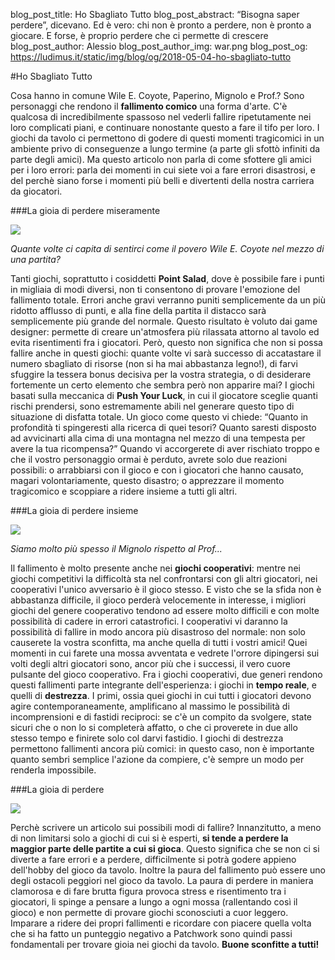 blog_post_title: Ho Sbagliato Tutto
blog_post_abstract: “Bisogna saper perdere”, dicevano. Ed è vero: chi non è pronto 	a perdere, non è pronto a giocare. E forse, è proprio perdere che ci permette di crescere
blog_post_author: Alessio
blog_post_author_img: war.png
blog_post_og: https://ludimus.it/static/img/blog/og/2018-05-04-ho-sbagliato-tutto

#Ho Sbagliato Tutto

Cosa hanno in comune Wile E. Coyote, Paperino, Mignolo e Prof.? Sono personaggi che rendono il **fallimento comico** una forma d'arte. C'è qualcosa di incredibilmente spassoso nel vederli fallire ripetutamente nei loro complicati piani, e continuare nonostante questo a fare il tifo per loro. 
I giochi da tavolo ci permettono di godere di questi momenti tragicomici in un ambiente privo di conseguenze a lungo termine (a parte gli sfottò infiniti da parte degli amici). 
Ma questo articolo non parla di come sfottere gli amici per i loro errori: parla dei momenti in cui siete voi a fare errori disastrosi, e del perchè siano forse i momenti più belli e divertenti della nostra carriera da giocatori. 

###La gioia di perdere miseramente

![](../static/img/blog/sbagliato/coyote.png)

_Quante volte ci capita di sentirci come il povero Wile E. Coyote nel mezzo di una partita?_

Tanti giochi, soprattutto i cosiddetti **Point Salad**, dove è possibile fare i punti in migliaia di modi diversi, non ti consentono di provare l'emozione del fallimento totale. Errori anche gravi verranno puniti semplicemente da un più ridotto afflusso di punti, e alla fine della partita il distacco sarà semplicemente più grande del normale. Questo risultato è voluto dai game designer: permette di creare un'atmosfera più rilassata attorno al tavolo ed evita risentimenti fra i giocatori. 
Però, questo non significa che non si possa fallire anche in questi giochi: quante volte vi sarà successo di accatastare il numero sbagliato di risorse (non si ha mai abbastanza legno!), di farvi sfuggire la tessera bonus decisiva per la vostra strategia, o di desiderare fortemente un certo elemento che sembra però non apparire mai?
I giochi basati sulla meccanica di **Push Your Luck**, in cui il giocatore sceglie quanti rischi prendersi, sono estremamente abili nel generare questo tipo di situazione di disfatta totale. Un gioco come questo vi chiede: “Quanto in profondità ti spingeresti alla ricerca di quei tesori? Quanto saresti disposto ad avvicinarti alla cima di una montagna nel mezzo di una tempesta per avere la tua ricompensa?” Quando vi accorgerete di aver rischiato troppo e che il vostro personaggio ormai è perduto, avrete solo due reazioni possibili: o arrabbiarsi con il gioco e con i giocatori che hanno causato, magari volontariamente, questo disastro; o apprezzare il momento tragicomico e scoppiare a ridere insieme a tutti gli altri.

###La gioia di perdere insieme

![](../static/img/blog/sbagliato/mignolocolprof.png)

_Siamo molto più spesso il Mignolo rispetto al Prof..._

Il fallimento è molto presente anche nei **giochi cooperativi**: mentre nei giochi competitivi la difficoltà sta nel confrontarsi con gli altri giocatori, nei cooperativi l'unico avversario è il gioco stesso. E visto che se la sfida non è abbastanza difficile, il gioco perderà velocemente in interesse, i migliori giochi del genere cooperativo tendono ad essere molto difficili e con molte possibilità di cadere in errori catastrofici.
I cooperativi vi daranno la possibilità di fallire in modo ancora più disastroso del normale: non solo causerete la vostra sconfitta, ma anche quella di tutti i vostri amici! Quei momenti in cui farete una mossa avventata e vedrete l'orrore dipingersi sui volti degli altri giocatori sono, ancor più che i successi, il vero cuore pulsante del gioco cooperativo.
Fra i giochi cooperativi, due generi rendono questi fallimenti parte integrante dell'esperienza: i giochi in **tempo reale**, e quelli di **destrezza**. 
I primi, ossia quei giochi in cui tutti i giocatori devono agire contemporaneamente, amplificano al massimo le possibilità di incomprensioni e di fastidi reciproci: se c'è un compito da svolgere, state sicuri che o non lo si completerà affatto, o che ci proverete in due allo stesso tempo e finirete solo col darvi fastidio. 
I giochi di destrezza permettono fallimenti ancora più comici: in questo caso, non è importante quanto sembri semplice l'azione da compiere, c'è sempre un modo per renderla impossibile.

###La gioia di perdere

![](../static/img/blog/sbagliato/paperino.jpg)

Perchè scrivere un articolo sui possibili modi di fallire? Innanzitutto, a meno di non limitarsi solo a giochi di cui si è esperti, **si tende a perdere la maggior parte delle partite a cui si gioca**. Questo significa che se non ci si diverte a fare errori e a perdere, difficilmente si potrà godere appieno dell'hobby del gioco da tavolo. 
Inoltre la paura del fallimento può essere uno degli ostacoli peggiori nel gioco da tavolo. La paura di perdere in maniera clamorosa e di fare brutta figura provoca stress e risentimento tra i giocatori, li spinge a pensare a lungo a ogni mossa (rallentando così il gioco) e non permette di provare giochi sconosciuti a cuor leggero. 
Imparare a ridere dei propri fallimenti e ricordare con piacere quella volta che si ha fatto un punteggio negativo a Patchwork sono quindi passi fondamentali per trovare gioia nei giochi da tavolo. 
**Buone sconfitte a tutti!**